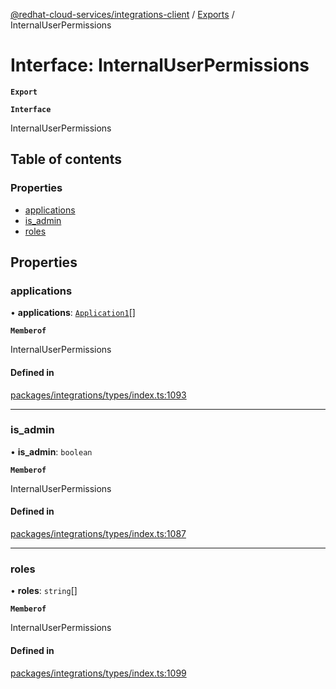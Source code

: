 [@redhat-cloud-services/integrations-client](../README.md) / [Exports](../modules.md) / InternalUserPermissions

# Interface: InternalUserPermissions

**`Export`**

**`Interface`**

InternalUserPermissions

## Table of contents

### Properties

- [applications](InternalUserPermissions.md#applications)
- [is\_admin](InternalUserPermissions.md#is_admin)
- [roles](InternalUserPermissions.md#roles)

## Properties

### applications

• **applications**: [`Application1`](Application1.md)[]

**`Memberof`**

InternalUserPermissions

#### Defined in

[packages/integrations/types/index.ts:1093](https://github.com/RedHatInsights/javascript-clients/blob/master/packages/integrations/types/index.ts#L1093)

___

### is\_admin

• **is\_admin**: `boolean`

**`Memberof`**

InternalUserPermissions

#### Defined in

[packages/integrations/types/index.ts:1087](https://github.com/RedHatInsights/javascript-clients/blob/master/packages/integrations/types/index.ts#L1087)

___

### roles

• **roles**: `string`[]

**`Memberof`**

InternalUserPermissions

#### Defined in

[packages/integrations/types/index.ts:1099](https://github.com/RedHatInsights/javascript-clients/blob/master/packages/integrations/types/index.ts#L1099)
